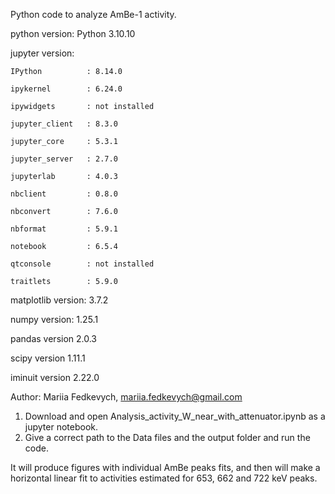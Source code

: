 Python code to analyze AmBe-1 activity. 

python version: Python 3.10.10

jupyter version:

    IPython          : 8.14.0

    ipykernel        : 6.24.0

    ipywidgets       : not installed

    jupyter_client   : 8.3.0

    jupyter_core     : 5.3.1

    jupyter_server   : 2.7.0

    jupyterlab       : 4.0.3

    nbclient         : 0.8.0

    nbconvert        : 7.6.0

    nbformat         : 5.9.1

    notebook         : 6.5.4

    qtconsole        : not installed

    traitlets        : 5.9.0

matplotlib version:  3.7.2

numpy version:  1.25.1

pandas version 2.0.3

scipy version 1.11.1

iminuit version 2.22.0

Author: Mariia Fedkevych, mariia.fedkevych@gmail.com

1. Download and open Analysis_activity_W_near_with_attenuator.ipynb as a jupyter notebook.
2. Give a correct path to the Data files and the output folder and run the code. 

It will produce figures with individual AmBe peaks fits, and then will make a horizontal linear fit to activities estimated for 653, 662 and 722 keV peaks. 
